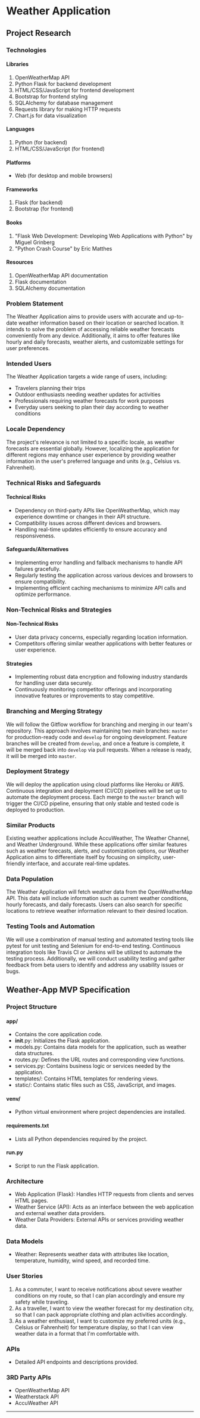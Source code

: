 # Weather Application

## Project Research

### Technologies

#### Libraries
1. OpenWeatherMap API
2. Python Flask for backend development
3. HTML/CSS/JavaScript for frontend development
4. Bootstrap for frontend styling
5. SQLAlchemy for database management
6. Requests library for making HTTP requests
7. Chart.js for data visualization

#### Languages
1. Python (for backend)
2. HTML/CSS/JavaScript (for frontend)

#### Platforms
- Web (for desktop and mobile browsers)

#### Frameworks
1. Flask (for backend)
2. Bootstrap (for frontend)

#### Books
1. "Flask Web Development: Developing Web Applications with Python" by Miguel Grinberg
2. "Python Crash Course" by Eric Matthes

#### Resources
1. OpenWeatherMap API documentation
2. Flask documentation
3. SQLAlchemy documentation

### Problem Statement

The Weather Application aims to provide users with accurate and up-to-date weather information based on their location or searched location. It intends to solve the problem of accessing reliable weather forecasts conveniently from any device. Additionally, it aims to offer features like hourly and daily forecasts, weather alerts, and customizable settings for user preferences.

### Intended Users

The Weather Application targets a wide range of users, including:
- Travelers planning their trips
- Outdoor enthusiasts needing weather updates for activities
- Professionals requiring weather forecasts for work purposes
- Everyday users seeking to plan their day according to weather conditions

### Locale Dependency

The project's relevance is not limited to a specific locale, as weather forecasts are essential globally. However, localizing the application for different regions may enhance user experience by providing weather information in the user's preferred language and units (e.g., Celsius vs. Fahrenheit).

### Technical Risks and Safeguards

#### Technical Risks
- Dependency on third-party APIs like OpenWeatherMap, which may experience downtime or changes in their API structure.
- Compatibility issues across different devices and browsers.
- Handling real-time updates efficiently to ensure accuracy and responsiveness.

#### Safeguards/Alternatives
- Implementing error handling and fallback mechanisms to handle API failures gracefully.
- Regularly testing the application across various devices and browsers to ensure compatibility.
- Implementing efficient caching mechanisms to minimize API calls and optimize performance.

### Non-Technical Risks and Strategies

#### Non-Technical Risks
- User data privacy concerns, especially regarding location information.
- Competitors offering similar weather applications with better features or user experience.

#### Strategies
- Implementing robust data encryption and following industry standards for handling user data securely.
- Continuously monitoring competitor offerings and incorporating innovative features or improvements to stay competitive.

### Branching and Merging Strategy

We will follow the Gitflow workflow for branching and merging in our team's repository. This approach involves maintaining two main branches: `master` for production-ready code and `develop` for ongoing development. Feature branches will be created from `develop`, and once a feature is complete, it will be merged back into `develop` via pull requests. When a release is ready, it will be merged into `master`.

### Deployment Strategy

We will deploy the application using cloud platforms like Heroku or AWS. Continuous integration and deployment (CI/CD) pipelines will be set up to automate the deployment process. Each merge to the `master` branch will trigger the CI/CD pipeline, ensuring that only stable and tested code is deployed to production.

### Similar Products

Existing weather applications include AccuWeather, The Weather Channel, and Weather Underground. While these applications offer similar features such as weather forecasts, alerts, and customization options, our Weather Application aims to differentiate itself by focusing on simplicity, user-friendly interface, and accurate real-time updates.

### Data Population

The Weather Application will fetch weather data from the OpenWeatherMap API. This data will include information such as current weather conditions, hourly forecasts, and daily forecasts. Users can also search for specific locations to retrieve weather information relevant to their desired location.

### Testing Tools and Automation

We will use a combination of manual testing and automated testing tools like pytest for unit testing and Selenium for end-to-end testing. Continuous integration tools like Travis CI or Jenkins will be utilized to automate the testing process. Additionally, we will conduct usability testing and gather feedback from beta users to identify and address any usability issues or bugs.

## Weather-App MVP Specification

### Project Structure

#### app/
- Contains the core application code.
- __init__.py: Initializes the Flask application.
- models.py: Contains data models for the application, such as weather data structures.
- routes.py: Defines the URL routes and corresponding view functions.
- services.py: Contains business logic or services needed by the application.
- templates/: Contains HTML templates for rendering views.
- static/: Contains static files such as CSS, JavaScript, and images.

#### venv/
- Python virtual environment where project dependencies are installed.

#### requirements.txt
- Lists all Python dependencies required by the project.

#### run.py
- Script to run the Flask application.

### Architecture

- Web Application (Flask): Handles HTTP requests from clients and serves HTML pages.
- Weather Service (API): Acts as an interface between the web application and external weather data providers.
- Weather Data Providers: External APIs or services providing weather data.

### Data Models

- Weather: Represents weather data with attributes like location, temperature, humidity, wind speed, and recorded time.

### User Stories

1. As a commuter, I want to receive notifications about severe weather conditions on my route, so that I can plan accordingly and ensure my safety while traveling.
2. As a traveller, I want to view the weather forecast for my destination city, so that I can pack appropriate clothing and plan activities accordingly.
3. As a weather enthusiast, I want to customize my preferred units (e.g., Celsius or Fahrenheit) for temperature display, so that I can view weather data in a format that I'm comfortable with.

### APIs

- Detailed API endpoints and descriptions provided.

### 3RD Party APIs

- OpenWeatherMap API
- Weatherstack API
- AccuWeather API

---
